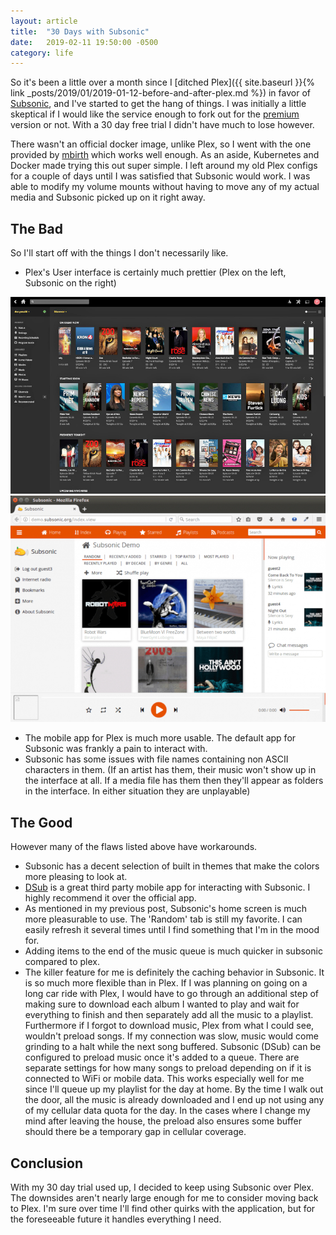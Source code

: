 ```yaml
---
layout: article
title:  "30 Days with Subsonic"
date:   2019-02-11 19:50:00 -0500
category: life
---
```


So it's been a little over a month since I [ditched Plex]({{ site.baseurl }}{% link _posts/2019/01/2019-01-12-before-and-after-plex.md %}) in favor of [Subsonic](http://www.subsonic.org/pages/index.jsp), and I've started to get the hang of things. I was initially a little skeptical if I would like the service enough to fork out for the [premium](http://www.subsonic.org/pages/premium.jsp) version or not. With a 30 day free trial I didn't have much to lose however. 

There wasn't an official docker image, unlike Plex, so I went with the one provided by [mbirth](https://hub.docker.com/r/mbirth/subsonic/) which works well enough. As an aside, Kubernetes and Docker made trying this out super simple. I left around my old Plex configs for a couple of days until I was satisfied that Subsonic would work. I was able to modify my volume mounts without having to move any of my actual media and Subsonic picked up on it right away.

## The Bad
So I'll start off with the things I don't necessarily like.
* Plex's User interface is certainly much prettier (Plex on the left, Subsonic on the right)

![plex-ui.jpeg](/assets/posts/2019-02-11-30/plex-ui.jpeg)
![subsonic-ui.jpeg](/assets/posts/2019-02-11-30/subsonic-ui.jpeg)

* The mobile app for Plex is much more usable. The default app for Subsonic was frankly a pain to interact with.
* Subsonic has some issues with file names containing non ASCII characters in them. (If an artist has them, their music won't show up in the interface at all. If a media file has them then they'll appear as folders in the interface. In either situation they are unplayable)

## The Good
However many of the flaws listed above have workarounds.
* Subsonic has a decent selection of built in themes that make the colors more pleasing to look at.
* [DSub](https://play.google.com/store/apps/details?id=github.daneren2005.dsub&hl=en_US) is a great third party mobile app for interacting with Subsonic. I highly recommend it over the official app.
* As mentioned in my previous post, Subsonic's home screen is much more pleasurable to use. The 'Random' tab is still my favorite. I can easily refresh it several times until I find something that I'm in the mood for.
* Adding items to the end of the music queue is much quicker in subsonic compared to plex.
* The killer feature for me is definitely the caching behavior in Subsonic. It is so much more flexible than in Plex. If I was planning on going on a long car ride with Plex, I would have to go through an additional step of making sure to download each album I wanted to play and wait for everything to finish and then separately add all the music to a playlist. Furthermore if I forgot to download music, Plex from what I could see, wouldn't preload songs. If my connection was slow, music would come grinding to a halt while the next song buffered. Subsonic (DSub) can be configured to preload music once it's added to a queue. There are separate settings for how many songs to preload depending on if it is connected to WiFi or mobile data. This works especially well for me since I'll queue up my playlist for the day at home. By the time I walk out the door, all the music is already downloaded and I end up not using any of my cellular data quota for the day. In the cases where I change my mind after leaving the house, the preload also ensures some buffer should there be a temporary gap in cellular coverage. 

## Conclusion
With my 30 day trial used up, I decided to keep using Subsonic over Plex. The downsides aren't nearly large enough for me to consider moving back to Plex. I'm sure over time I'll find other quirks with the application, but for the foreseeable future it handles everything I need.
